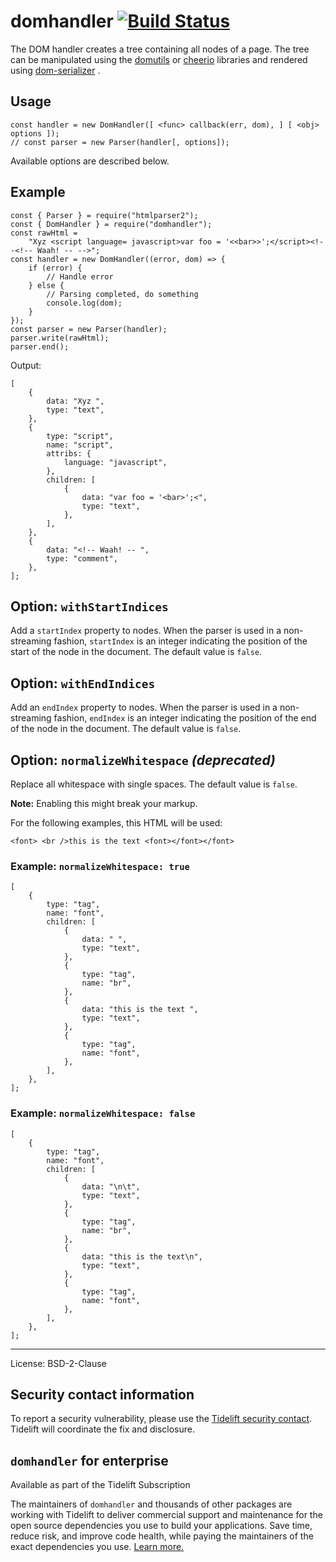 domhandler [![Build Status](https://travis-ci.com/fb55/domhandler.svg?branch=master)](https://travis-ci.com/fb55/domhandler)
============================================================================================================================

The DOM handler creates a tree containing all nodes of a page. The tree can be manipulated using the [domutils](https://github.com/fb55/domutils) or [cheerio](https://github.com/cheeriojs/cheerio) libraries and rendered using [dom-serializer](https://github.com/cheeriojs/dom-serializer) .

Usage
-----

    const handler = new DomHandler([ <func> callback(err, dom), ] [ <obj> options ]);
    // const parser = new Parser(handler[, options]);

Available options are described below.

Example
-------

    const { Parser } = require("htmlparser2");
    const { DomHandler } = require("domhandler");
    const rawHtml =
        "Xyz <script language= javascript>var foo = '<<bar>>';</script><!--<!-- Waah! -- -->";
    const handler = new DomHandler((error, dom) => {
        if (error) {
            // Handle error
        } else {
            // Parsing completed, do something
            console.log(dom);
        }
    });
    const parser = new Parser(handler);
    parser.write(rawHtml);
    parser.end();

Output:

    [
        {
            data: "Xyz ",
            type: "text",
        },
        {
            type: "script",
            name: "script",
            attribs: {
                language: "javascript",
            },
            children: [
                {
                    data: "var foo = '<bar>';<",
                    type: "text",
                },
            ],
        },
        {
            data: "<!-- Waah! -- ",
            type: "comment",
        },
    ];

Option: `withStartIndices`
--------------------------

Add a `startIndex` property to nodes. When the parser is used in a non-streaming fashion, `startIndex` is an integer indicating the position of the start of the node in the document. The default value is `false`.

Option: `withEndIndices`
------------------------

Add an `endIndex` property to nodes. When the parser is used in a non-streaming fashion, `endIndex` is an integer indicating the position of the end of the node in the document. The default value is `false`.

Option: `normalizeWhitespace` *(deprecated)*
--------------------------------------------

Replace all whitespace with single spaces. The default value is `false`.

**Note:** Enabling this might break your markup.

For the following examples, this HTML will be used:

    <font> <br />this is the text <font></font></font>

### Example: `normalizeWhitespace: true`

    [
        {
            type: "tag",
            name: "font",
            children: [
                {
                    data: " ",
                    type: "text",
                },
                {
                    type: "tag",
                    name: "br",
                },
                {
                    data: "this is the text ",
                    type: "text",
                },
                {
                    type: "tag",
                    name: "font",
                },
            ],
        },
    ];

### Example: `normalizeWhitespace: false`

    [
        {
            type: "tag",
            name: "font",
            children: [
                {
                    data: "\n\t",
                    type: "text",
                },
                {
                    type: "tag",
                    name: "br",
                },
                {
                    data: "this is the text\n",
                    type: "text",
                },
                {
                    type: "tag",
                    name: "font",
                },
            ],
        },
    ];

------------------------------------------------------------------------

License: BSD-2-Clause

Security contact information
----------------------------

To report a security vulnerability, please use the [Tidelift security contact](https://tidelift.com/security). Tidelift will coordinate the fix and disclosure.

`domhandler` for enterprise
---------------------------

Available as part of the Tidelift Subscription

The maintainers of `domhandler` and thousands of other packages are working with Tidelift to deliver commercial support and maintenance for the open source dependencies you use to build your applications. Save time, reduce risk, and improve code health, while paying the maintainers of the exact dependencies you use. [Learn more.](https://tidelift.com/subscription/pkg/npm-domhandler?utm_source=npm-domhandler&utm_medium=referral&utm_campaign=enterprise&utm_term=repo)
